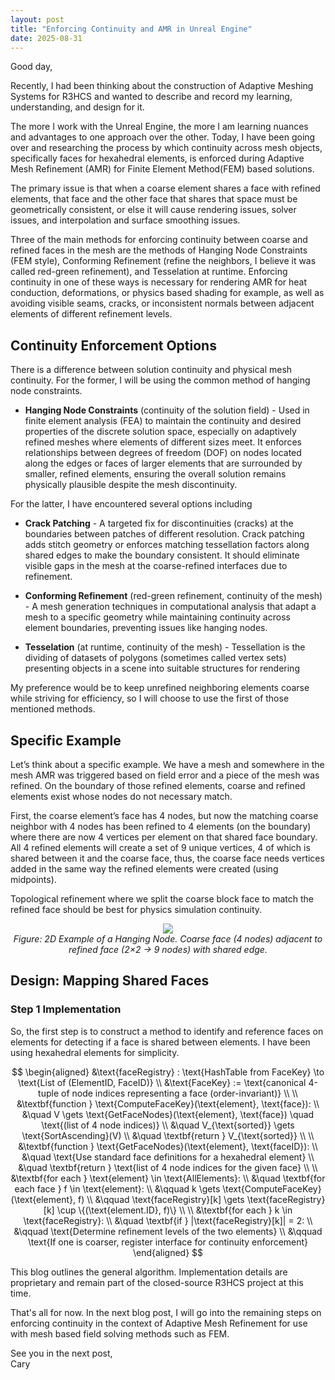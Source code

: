 ```yaml
---
layout: post
title: "Enforcing Continuity and AMR in Unreal Engine"
date: 2025-08-31
---
```


Good day,

Recently, I had been thinking about the construction of Adaptive Meshing Systems for R3HCS and wanted to describe and record my learning, understanding, and design for it.

The more I work with the Unreal Engine, the more I am learning nuances and advantages to one approach over the other. Today, I have been going over and researching the process by which continuity across mesh objects, specifically faces for hexahedral elements, is enforced during Adaptive Mesh Refinement (AMR) for Finite Element Method(FEM) based solutions.

The primary issue is that when a coarse element shares a face with refined elements, that face and the other face that shares that space must be geometrically consistent, or else it will cause rendering issues, solver issues, and interpolation and surface smoothing issues.

Three of the main methods for enforcing continuity between coarse and refined faces in the mesh are the methods of Hanging Node Constraints (FEM style), Conforming Refinement (refine the neighbors, I believe it was called red-green refinement), and Tesselation at runtime. Enforcing continuity in one of these ways is necessary for rendering AMR for heat conduction, deformations, or physics based shading for example, as well as avoiding visible seams, cracks, or inconsistent normals between adjacent elements of different refinement levels.

## Continuity Enforcement Options

There is a difference between solution continuity and physical mesh continuity. For the former, I will be using the common method of hanging node constraints.

- **Hanging Node Constraints** (continuity of the solution field) - Used in finite element analysis (FEA) to maintain the continuity and desired properties of the discrete solution space, especially on adaptively refined meshes where elements of different sizes meet. It enforces relationships between degrees of freedom (DOF) on nodes located along the edges or faces of larger elements that are surrounded by smaller, refined elements, ensuring the overall solution remains physically plausible despite the mesh discontinuity.

For the latter, I have encountered several options including

- **Crack Patching** - A targeted fix for discontinuities (cracks) at the boundaries between patches of different resolution. Crack patching adds stitch geometry or enforces matching tessellation factors along shared edges to make the boundary consistent. It should eliminate visible gaps in the mesh at the coarse-refined interfaces due to refinement.

- **Conforming Refinement** (red-green refinement, continuity of the mesh) - A mesh generation techniques in computational analysis that adapt a mesh to a specific geometry while maintaining continuity across element boundaries, preventing issues like hanging nodes.

- **Tesselation** (at runtime, continuity of the mesh) - Tessellation is the dividing of datasets of polygons (sometimes called vertex sets) presenting objects in a scene into suitable structures for rendering

My preference would be to keep unrefined neighboring elements coarse while striving for efficiency, so I will choose to use the first of those mentioned methods.

## Specific Example

Let’s think about a specific example. We have a mesh and somewhere in the mesh AMR was triggered based on field error and a piece of the mesh was refined. On the boundary of those refined elements, coarse and refined elements exist whose nodes do not necessary match.

First, the coarse element’s face has 4 nodes, but now the matching coarse neighbor with 4 nodes has been refined to 4 elements (on the boundary) where there are now 4 vertices per element on that shared face boundary. All 4 refined elements will create a set of 9 unique vertices, 4 of which is shared between it and the coarse face, thus, the coarse face needs vertices added in the same way the refined elements were created (using midpoints).

Topological refinement where we split the coarse block face to match the refined face should be best for physics simulation continuity.

<p align="center">
    <img src="https://caryrandazzo.github.io/R3HCSblog/assets/img/test.png">
  <br/>
  <em>Figure: 2D Example of a Hanging Node. Coarse face (4 nodes) adjacent to refined face (2×2 → 9 nodes) with shared edge.</em>
</p>

## Design: Mapping Shared Faces

### Step 1 Implementation

So, the first step is to construct a method to identify and reference faces on elements for detecting if a face is shared between elements. I have been using hexahedral elements for simplicity.


$$
\begin{aligned}
&\text{faceRegistry} : \text{HashTable from FaceKey} \to \text{List of (ElementID, FaceID)} \\
&\text{FaceKey} := \text{canonical 4-tuple of node indices representing a face (order-invariant)} \\
\\
&\textbf{function } \text{ComputeFaceKey}(\text{element}, \text{face}): \\
&\quad V \gets \text{GetFaceNodes}(\text{element}, \text{face}) \quad \text{(list of 4 node indices)} \\
&\quad V_{\text{sorted}} \gets \text{SortAscending}(V) \\
&\quad \textbf{return } V_{\text{sorted}} \\
\\
&\textbf{function } \text{GetFaceNodes}(\text{element}, \text{faceID}): \\
&\quad \text{Use standard face definitions for a hexahedral element} \\
&\quad \textbf{return } \text{list of 4 node indices for the given face} \\
\\
&\textbf{for each } \text{element} \in \text{AllElements}: \\
&\quad \textbf{for each face } f \in \text{element}: \\
&\qquad k \gets \text{ComputeFaceKey}(\text{element}, f) \\
&\qquad \text{faceRegistry}[k] \gets \text{faceRegistry}[k] \cup \{(\text{element.ID}, f)\} \\
\\
&\textbf{for each } k \in \text{faceRegistry}: \\
&\quad \textbf{if } |\text{faceRegistry}[k]| = 2: \\
&\qquad \text{Determine refinement levels of the two elements} \\
&\qquad \text{If one is coarser, register interface for continuity enforcement}
\end{aligned}
$$

This blog outlines the general algorithm. Implementation details are proprietary and remain part of the closed-source R3HCS project at this time.

That's all for now. In the next blog post, I will go into the remaining steps on enforcing continuity in the context of Adaptive Mesh Refinement for use with mesh based field solving methods such as FEM.

See you in the next post,
<br>Cary